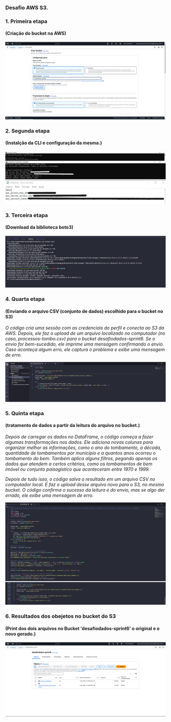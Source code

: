 ### Desafio AWS S3.

### 1. Primeira etapa 
#### (Criação do bucket na AWS)

![evidenciauno](../Evidências/Evidências_Desafio/Desafio_1.png)

### 2. Segunda etapa 
#### (Instalção da CLI e configuração da mesma.)

![evidenciauno](../Evidências/Evidências_Desafio/Desafio_2.png)
![evidenciauno](../Evidências/Evidências_Desafio/Desafio_3.png)
![evidenciauno](../Evidências/Evidências_Desafio/Desafio_4.png)

### 3. Terceira etapa 
#### (Download da biblioteca boto3)

![evidenciauno](../Evidências/Evidências_Desafio/Desafio_5.png)

### 4. Quarta etapa 
#### (Enviando o arquivo CSV (conjunto de dados) escolhido para o bucket no S3)
*O código cria uma sessão com as credenciais do perfil e conecta ao S3 da AWS. Depois, ele faz o upload de um arquivo localizado no computador (no caso, processos-tombo.csv) para o bucket desafiodados-sprint6. Se o envio for bem-sucedido, ele imprime uma mensagem confirmando o envio. Caso aconteça algum erro, ele captura o problema e exibe uma mensagem de erro.*

![evidenciauno](../Evidências/Evidências_Desafio/Desafio_6.png)

### 5. Quinta etapa 
#### (tratamento de dados a partir da leitura do arquivo no bucket.)

*Depois de carregar os dados no DataFrame, o código começa a fazer algumas transformações nos dados. Ele adiciona novas colunas para organizar melhor as informações, como o ano do tombamento, a década, quantidade de tombamentos por município e a quantos anos ocorreu o tombamento do bem. Também aplica alguns filtros, pegando apenas os dados que atendem a certos critérios, como os tombamentos de bem imóvel ou conjunto paisagístico que aconteceram entre 1970 e 1999.*

*Depois de tudo isso, o código salva o resultado em um arquivo CSV no computador local. E faz o upload desse arquivo novo para o S3, no mesmo bucket. O código confirma o sucesso da leitura e do envio, mas se algo der errado, ele exibe uma mensagem de erro.*

![evidenciauno](../Evidências/Evidências_Desafio/Desafio_7.png)
![evidenciauno](../Evidências/Evidências_Desafio/Desafio_8.png)

### 6. Resultados dos obejetos no bucket do S3 
#### (Print dos dois arquivos no Bucket 'desafiodados-sprint6' o original e o novo gerado.)

![evidenciauno](../Evidências/Evidências_Desafio/Desafio_9.png)
